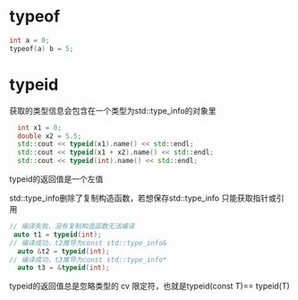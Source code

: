# typeof
```cpp
int a = 0;
typeof(a) b = 5;
```

# typeid
获取的类型信息会包含在一个类型为std::type_info的对象里
```cpp
  int x1 = 0;
  double x2 = 5.5;
  std::cout << typeid(x1).name() << std::endl;
  std::cout << typeid(x1 + x2).name() << std::endl;
  std::cout << typeid(int).name() << std::endl;
```
typeid的返回值是一个左值

std::type_info删除了复制构造函数，若想保存std::type_info 只能获取指针或引用
```cpp
// 编译失败，没有复制构造函数无法编译
 auto t1 = typeid(int);
// 编译成功，t2推导为const std::type_info&
  auto &t2 = typeid(int);
// 编译成功，t3推导为const std::type_info*
  auto t3 = &typeid(int);
```

typeid的返回值总是忽略类型的 cv 限定符，也就是typeid(const T)== typeid(T)